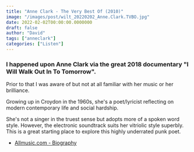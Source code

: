 ```yaml
---
title: "Anne Clark - The Very Best Of (2010)"
image: "/images/post/wilt_20220202_Anne.Clark.TVBO.jpg"
date: 2022-02-02T00:00:00.0000000
draft: false
author: "David"
tags: ["anneclark"]
categories: ["Listen"]
---
```

### I happened upon Anne Clark via the great 2018 documentary "I Will Walk Out In To Tomorrow".

 Prior to that I was aware of but not at all familiar with her music or her brilliance.

 Growing up in Croydon in the 1960s, she's a poet/lyricist reflecting on modern contemporary life and social hardship.

 She's not a singer in the truest sense but adopts more of a spoken word style. However, the electronic soundtrack suits her vitriolic style superbly. This is a great starting place to explore this highly underrated punk poet. 

-  [Allmusic.com - Biography](https://www.allmusic.com/artist/anne-clark-mn0000488063/biography)